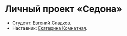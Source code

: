 # Личный проект «Седона»

* Студент: [Евгений Сладков](https://htmlacademy.ru/profile/id1264031).
* Наставник: [Екатерина Комнатная](https://htmlacademy.ru/profile/id215761).
